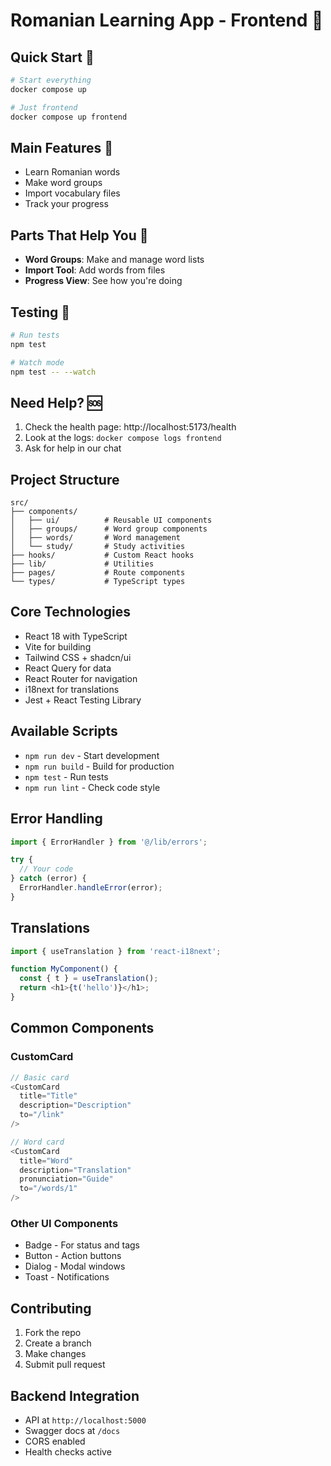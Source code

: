 # Romanian Learning App - Frontend 🎨

## Quick Start 🚀

```bash
# Start everything
docker compose up

# Just frontend
docker compose up frontend
```

## Main Features 🌟

- Learn Romanian words
- Make word groups
- Import vocabulary files
- Track your progress

## Parts That Help You 🤝

- **Word Groups**: Make and manage word lists
- **Import Tool**: Add words from files
- **Progress View**: See how you're doing

## Testing 🧪

```bash
# Run tests
npm test

# Watch mode
npm test -- --watch
```

## Need Help? 🆘

1. Check the health page: http://localhost:5173/health
2. Look at the logs: `docker compose logs frontend`
3. Ask for help in our chat

## Project Structure
```
src/
├── components/
│   ├── ui/          # Reusable UI components
│   ├── groups/      # Word group components
│   ├── words/       # Word management
│   └── study/       # Study activities
├── hooks/           # Custom React hooks
├── lib/             # Utilities
├── pages/           # Route components
└── types/           # TypeScript types
```

## Core Technologies
- React 18 with TypeScript
- Vite for building
- Tailwind CSS + shadcn/ui
- React Query for data
- React Router for navigation
- i18next for translations
- Jest + React Testing Library

## Available Scripts
- `npm run dev` - Start development
- `npm run build` - Build for production
- `npm test` - Run tests
- `npm run lint` - Check code style

## Error Handling
```typescript
import { ErrorHandler } from '@/lib/errors';

try {
  // Your code
} catch (error) {
  ErrorHandler.handleError(error);
}
```

## Translations
```typescript
import { useTranslation } from 'react-i18next';

function MyComponent() {
  const { t } = useTranslation();
  return <h1>{t('hello')}</h1>;
}
```

## Common Components

### CustomCard
```typescript
// Basic card
<CustomCard
  title="Title"
  description="Description"
  to="/link"
/>

// Word card
<CustomCard
  title="Word"
  description="Translation"
  pronunciation="Guide"
  to="/words/1"
/>
```

### Other UI Components
- Badge - For status and tags
- Button - Action buttons
- Dialog - Modal windows
- Toast - Notifications

## Contributing
1. Fork the repo
2. Create a branch
3. Make changes
4. Submit pull request

## Backend Integration
- API at `http://localhost:5000`
- Swagger docs at `/docs`
- CORS enabled
- Health checks active


